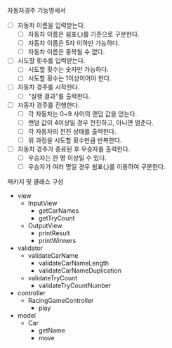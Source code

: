 자동차경주 기능명세서
- [ ] 자동차 이름을 입력받는다.
  - [ ] 자동차 이름은 쉼표(,)를 기준으로 구분한다.
  - [ ] 자동차 이름은 5자 이하만 가능하다.
  - [ ] 자동차 이름은 중복될 수 없다.
- [ ] 시도할 횟수를 입력받는다.
  - [ ] 시도할 횟수는 숫자만 가능하다.
  - [ ] 시도할 횟수는 1이상이어야 한다.
- [ ] 자동차 경주를 시작한다.
  - [ ] "실행 결과"를 출력한다.
- [ ] 자동차 경주를 진행한다.
  - [ ] 각 자동차는 0~9 사이의 랜덤 값을 얻는다.
  - [ ] 랜덤 값이 4이상일 경우 전진하고, 아니면 멈춘다.
  - [ ] 각 자동차의 전진 상태를 출력한다.
  - [ ] 위 과정을 시도할 횟수만큼 반복한다.
- [ ] 자동차 경주가 종료된 후 우승자를 출력한다.
  - [ ] 우승자는 한 명 이상일 수 있다.
  - [ ] 우승자가 여러 명일 경우 쉼표(,)를 이용하여 구분한다.

패키지 및 클래스 구성
- view
    - InputView
        - getCarNames
        - getTryCount
    - OutputView
        - printResult
        - printWinners
- validator
    - validateCarName
      - validateCarNameLength
      - validateCarNameDuplication
    - validateTryCount
      - validateTryCountNumber
- controller
    - RacingGameController
        - play
- model
    - Car
        - getName
        - move